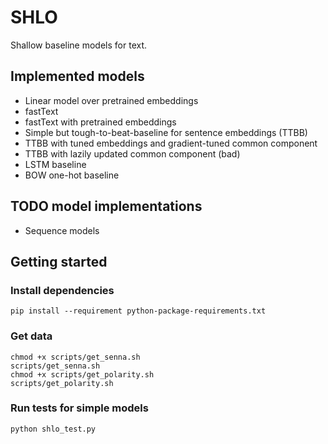 # SHLO

Shallow baseline models for text.

## Implemented models

* Linear model over pretrained embeddings
* fastText
* fastText with pretrained embeddings
* Simple but tough-to-beat-baseline for sentence embeddings (TTBB)
* TTBB with tuned embeddings and gradient-tuned common component
* TTBB with lazily updated common component (bad)
* LSTM baseline
* BOW one-hot baseline

## TODO model implementations

* Sequence models

## Getting started

### Install dependencies

```
pip install --requirement python-package-requirements.txt
```

### Get data

```
chmod +x scripts/get_senna.sh
scripts/get_senna.sh
chmod +x scripts/get_polarity.sh
scripts/get_polarity.sh
```

### Run tests for simple models

```
python shlo_test.py
```
